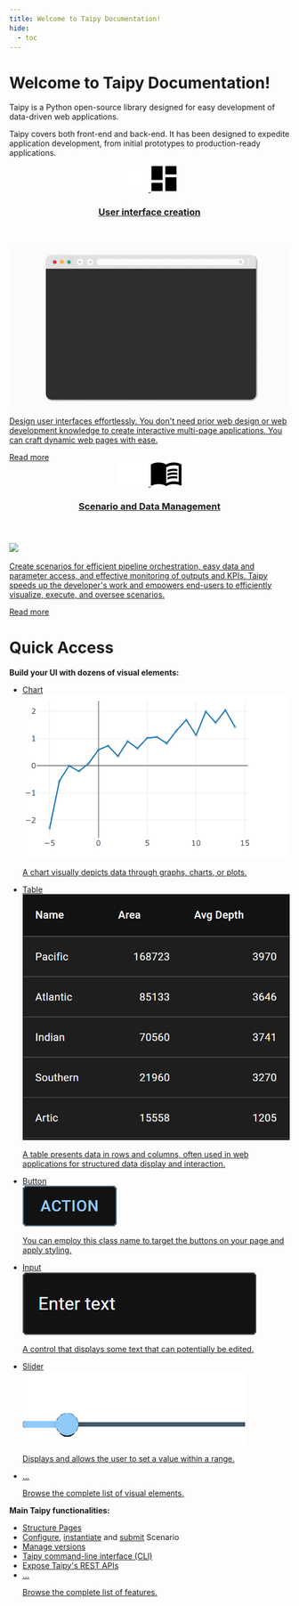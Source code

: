 ```yaml
---
title: Welcome to Taipy Documentation!
hide:
  - toc
---
```


# Welcome to Taipy Documentation!

Taipy is a Python open-source library designed for easy development of data-driven web applications.

Taipy covers both front-end and back-end. It has been designed to expedite application development,
from initial prototypes to production-ready applications.

<div class="tp-row tp-row--gutter-sm">
  <div class="tp-col-12 tp-col-md-6 d-flex">
    <a class="tp-content-card" href="tutorials/articles/understanding_gui/">
      <header class="tp-content-card-header">
        <img class="tp-content-card-icon icon-light" src="images/icons/dashboard-w.svg">
        <img class="tp-content-card-icon icon-dark" src="images/icons/dashboard.svg">
        <h3>User interface creation</h3>
      </header>
      <img src="images/gui_creation.gif">
      <p>
        Design user interfaces effortlessly. You don't need prior web design or web
        development knowledge to create interactive multi-page applications. You can craft dynamic
        web pages with ease.
      </p>
      <span class="tp-content-card-readmore">Read more</span>
    </a>
  </div>
  <div class="tp-col-12 tp-col-md-6 d-flex">
    <a class="tp-content-card" href="tutorials/articles/scenario_management_overview/">
      <header class="tp-content-card-header">
        <img class="tp-content-card-icon icon-light" src="images/icons/menu_book-w.svg">
        <img class="tp-content-card-icon icon-dark" src="images/icons/menu_book.svg">
        <h3>Scenario and Data Management</h3>
      </header>
      <img src="images/scenario_and_data_mgt.gif">
      <p>
        Create scenarios for efficient pipeline orchestration, easy data and parameter access, and
        effective monitoring of outputs and KPIs. Taipy speeds up the developer's work and
        empowers end-users to efficiently visualize, execute, and oversee scenarios.
      </p>
      <span class="tp-content-card-readmore">Read more</span>
    </a>
  </div>
</div>

# Quick Access

**Build your UI with dozens of visual elements:**

<ul class="tp-pills-list">
  <li>
    <a class="tp-pill" href="refmans/gui/viselements/generic/chart/">
      <span>Chart</span>
      <div class="tp-tooltip">
        <img src="refmans/gui/viselements/generic/chart-d.png"/>
        <p>A chart visually depicts data through graphs, charts, or plots.</p>
      </div>
    </a>
  </li>
  <li>
    <a class="tp-pill" href="refmans/gui/viselements/generic/table/">
      <span>Table</span>
      <div class="tp-tooltip">
        <img src="refmans/gui/viselements/generic/table-d.png"/>
        <p>
          A table presents data in rows and columns, often used in web applications for structured
          data display and interaction.
        </p>
      </div>
    </a>
  </li>
  <li>
    <a class="tp-pill" href="refmans/gui/viselements/generic/button/">
      <span>Button</span>
      <div class="tp-tooltip">
        <img src="refmans/gui/viselements/generic/button-d.png" alt="">
        <p>You can employ this class name to target the buttons on your page and apply styling.</p>
      </div>
    </a>
  </li>
  <li>
    <a class="tp-pill" href="refmans/gui/viselements/generic/input/">
      <span>Input</span>
      <div class="tp-tooltip">
        <img src="refmans/gui/viselements/generic/input-d.png"/>
        <p>A control that displays some text that can potentially be edited.</p>
      </div>
    </a>
  </li>
  <li>
    <a class="tp-pill" href="refmans/gui/viselements/generic/slider/">
      <span>Slider</span>
      <div class="tp-tooltip">
        <img src="refmans/gui/viselements/generic/slider-d.png"/>
        <p>Displays and allows the user to set a value within a range.</p>
      </div>
    </a>
  </li>
  <li>
    <a class="tp-pill" href="refmans/gui/viselements/generic/controls/">
      <span>…</span>
      <div class="tp-tooltip">
        <p>Browse the complete list of visual elements.</p>
      </div>
    </a>
  </li>
</ul>

**Main Taipy functionalities:**

<ul class="tp-pills-list">
  <li>
    <a class="tp-pill" href="refmans/gui/viselements/generic/blocks/">
      <span>Structure Pages</span>
    </a>
  </li>
    <li>
      <div class="tp-pill">
        <a href="userman/scenario_features/sdm/scenario/#scenario-configuration">Configure</a>,
        <a href="userman/scenario_features/sdm/scenario/#scenario-creation">instantiate</a> and
        <a href="userman/scenario_features/sdm/scenario/#scenario-submission">submit</a> Scenario
      </div>
    </li>
  <li>
    <a class="tp-pill" href="userman/advanced_features/versioning/">
      <span>Manage versions</span>
    </a>
  </li>
  <li>
    <a class="tp-pill" href="userman/ecosystem/cli/">
      <span>Taipy command-line interface (CLI)</span>
    </a>
  </li>
  <li>
    <a class="tp-pill" href="userman/advanced_features/rest/">
      <span>Expose Taipy's REST APIs</span>
    </a>
  </li>
    <li>
    <a class="tp-pill" href="userman/">
      <span>…</span>
      <div class="tp-tooltip">
        <p>Browse the complete list of features.</p>
      </div>
    </a>
  </li>
</ul>
